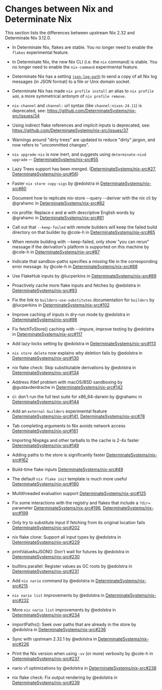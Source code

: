# Changes between Nix and Determinate Nix

This section lists the differences between upstream Nix 2.32 and Determinate Nix 3.12.0.<!-- differences -->

* In Determinate Nix, flakes are stable. You no longer need to enable the `flakes` experimental feature.

* In Determinate Nix, the new Nix CLI (i.e. the `nix` command) is stable. You no longer need to enable the `nix-command` experimental feature.

* Determinate Nix has a setting [`json-log-path`](@docroot@/command-ref/conf-file.md#conf-json-log-path) to send a copy of all Nix log messages (in JSON format) to a file or Unix domain socket.

* Determinate Nix has made `nix profile install` an alias to `nix profile add`, a more symmetrical antonym of `nix profile remove`.

* `nix-channel` and `channel:` url syntax (like `channel:nixos-24.11`) is deprecated, see: https://github.com/DeterminateSystems/nix-src/issues/34

* Using indirect flake references and implicit inputs is deprecated, see: https://github.com/DeterminateSystems/nix-src/issues/37

* Warnings around "dirty trees" are updated to reduce "dirty" jargon, and now refers to "uncommitted changes".

<!-- Determinate Nix version 3.4.2 -->

<!-- Determinate Nix version 3.5.0 -->

<!-- Determinate Nix version 3.5.1 -->

* `nix upgrade-nix` is now inert, and suggests using `determinate-nixd upgrade` -- [DeterminateSystems/nix-src#55](https://github.com/DeterminateSystems/nix-src/pull/55)

* Lazy Trees support has been merged. ([DeterminateSystems/nix-src#27](https://github.com/DeterminateSystems/nix-src/pull/27), [DeterminateSystems/nix-src#56](https://github.com/DeterminateSystems/nix-src/pull/56))

<!-- Determinate Nix version 3.5.2 -->

<!-- Determinate Nix version 3.6.0 -->

<!-- Determinate Nix version 3.6.1 -->

<!-- Determinate Nix version 3.6.2 -->

* Faster `nix store copy-sigs` by @edolstra in [DeterminateSystems/nix-src#80](https://github.com/DeterminateSystems/nix-src/pull/80)

* Document how to replicate nix-store --query --deriver with the nix cli by @grahamc in [DeterminateSystems/nix-src#82](https://github.com/DeterminateSystems/nix-src/pull/82)

* nix profile: Replace ε and ∅ with descriptive English words by @grahamc in [DeterminateSystems/nix-src#81](https://github.com/DeterminateSystems/nix-src/pull/81)

* Call out that `--keep-failed` with remote builders will keep the failed build directory on that builder by @cole-h in [DeterminateSystems/nix-src#85](https://github.com/DeterminateSystems/nix-src/pull/85)
<!-- Determinate Nix version 3.6.3 revoked -->

<!-- Determinate Nix version 3.6.4 revoked -->

<!-- Determinate Nix version 3.6.5 -->

* When remote building with --keep-failed, only show "you can rerun" message if the derivation's platform is supported on this machine by @cole-h in [DeterminateSystems/nix-src#87](https://github.com/DeterminateSystems/nix-src/pull/87)

* Indicate that sandbox-paths specifies a missing file in the corresponding error message. by @cole-h in [DeterminateSystems/nix-src#88](https://github.com/DeterminateSystems/nix-src/pull/88)

* Use FlakeHub inputs by @lucperkins in [DeterminateSystems/nix-src#89](https://github.com/DeterminateSystems/nix-src/pull/89)

* Proactively cache more flake inputs and fetches by @edolstra in [DeterminateSystems/nix-src#93](https://github.com/DeterminateSystems/nix-src/pull/93)

* Fix the link to `builders-use-substitutes` documentation for `builders` by @lucperkins in [DeterminateSystems/nix-src#102](https://github.com/DeterminateSystems/nix-src/pull/102)

* Improve caching of inputs in dry-run mode by @edolstra in [DeterminateSystems/nix-src#98](https://github.com/DeterminateSystems/nix-src/pull/98)

<!-- Determinate Nix version 3.6.6 -->

<!-- Determinate Nix version 3.6.7 -->

<!-- Determinate Nix version 3.6.8 -->

* Fix fetchToStore() caching with --impure, improve testing by @edolstra in [DeterminateSystems/nix-src#117](https://github.com/DeterminateSystems/nix-src/pull/117)

* Add lazy-locks setting by @edolstra in [DeterminateSystems/nix-src#113](https://github.com/DeterminateSystems/nix-src/pull/113)

<!-- Determinate Nix version 3.7.0 -->

* `nix store delete` now explains why deletion fails by @edolstra in [DeterminateSystems/nix-src#130](https://github.com/DeterminateSystems/nix-src/pull/130)

<!-- Determinate Nix version 3.8.0 -->

* nix flake check: Skip substitutable derivations by @edolstra in [DeterminateSystems/nix-src#134](https://github.com/DeterminateSystems/nix-src/pull/134)

<!-- Determinate Nix version 3.8.1 -->

* Address ifdef problem with macOS/BSD sandboxing by @gustavderdrache in [DeterminateSystems/nix-src#142](https://github.com/DeterminateSystems/nix-src/pull/142)

<!-- Determinate Nix version 3.8.2 -->

* ci: don't run the full test suite for x86_64-darwin by @grahamc in [DeterminateSystems/nix-src#144](https://github.com/DeterminateSystems/nix-src/pull/144)

<!-- Determinate Nix version 3.8.3 -->

* Add an `external-builders` experimental feature [DeterminateSystems/nix-src#141](https://github.com/DeterminateSystems/nix-src/pull/141),
[DeterminateSystems/nix-src#78](https://github.com/DeterminateSystems/nix-src/pull/78)

<!-- Determinate Nix version 3.8.4 -->

<!-- Determinate Nix version 3.8.5 -->

* Tab completing arguments to Nix avoids network access [DeterminateSystems/nix-src#161](https://github.com/DeterminateSystems/nix-src/pull/161)

* Importing Nixpkgs and other tarballs to the cache is 2-4x faster [DeterminateSystems/nix-src#149](https://github.com/DeterminateSystems/nix-src/pull/149)

* Adding paths to the store is significantly faster [DeterminateSystems/nix-src#162](https://github.com/DeterminateSystems/nix-src/pull/162)

<!-- Determinate Nix version 3.8.6 -->

<!-- Determinate Nix version 3.9.0 -->

* Build-time flake inputs [DeterminateSystems/nix-src#49](https://github.com/DeterminateSystems/nix-src/pull/49)

<!-- Determinate Nix version 3.9.1 -->

* The default `nix flake init` template is much more useful [DeterminateSystems/nix-src#180](https://github.com/DeterminateSystems/nix-src/pull/180)

<!-- Determinate Nix version 3.10.0 -->

<!-- Determinate Nix version 3.10.1 -->


<!-- Determinate Nix version 3.11.0 -->

* Multithreaded evaluation support [DeterminateSystems/nix-src#125](https://github.com/DeterminateSystems/nix-src/pull/125)

<!-- Determinate Nix version 3.11.1 -->


<!-- Determinate Nix version 3.11.2 -->

* Fix some interactions with the registry and flakes that include a `?dir=` parameter [DeterminateSystems/nix-src#196](https://github.com/DeterminateSystems/nix-src/pull/196), [DeterminateSystems/nix-src#199](https://github.com/DeterminateSystems/nix-src/pull/199)

* Only try to substitute input if fetching from its original location fails [DeterminateSystems/nix-src#202](https://github.com/DeterminateSystems/nix-src/pull/202)

<!-- Determinate Nix version 3.11.3 -->


<!-- Determinate Nix version 3.12.0 -->

* nix flake clone: Support all input types by @edolstra in [DeterminateSystems/nix-src#229](https://github.com/DeterminateSystems/nix-src/pull/229)

* printValueAsJSON(): Don't wait for futures by @edolstra in [DeterminateSystems/nix-src#230](https://github.com/DeterminateSystems/nix-src/pull/230)

* builtins.parallel: Register values as GC roots by @edolstra in [DeterminateSystems/nix-src#231](https://github.com/DeterminateSystems/nix-src/pull/231)

* Add `nix nario` command  by @edolstra in [DeterminateSystems/nix-src#215](https://github.com/DeterminateSystems/nix-src/pull/215)

* `nix nario list` improvements by @edolstra in [DeterminateSystems/nix-src#232](https://github.com/DeterminateSystems/nix-src/pull/232)

* More `nix nario list` improvements by @edolstra in [DeterminateSystems/nix-src#234](https://github.com/DeterminateSystems/nix-src/pull/234)

* importPaths(): Seek over paths that are already in the store by @edolstra in [DeterminateSystems/nix-src#236](https://github.com/DeterminateSystems/nix-src/pull/236)

* Sync with upstream 2.32.1 by @edolstra in [DeterminateSystems/nix-src#226](https://github.com/DeterminateSystems/nix-src/pull/226)

* Print the Nix version when using `-vv` (or more) verbosity by @cole-h in [DeterminateSystems/nix-src#237](https://github.com/DeterminateSystems/nix-src/pull/237)

* nario v1 optimizations by @edolstra in [DeterminateSystems/nix-src#238](https://github.com/DeterminateSystems/nix-src/pull/238)

* nix flake check: Fix output rendering by @edolstra in [DeterminateSystems/nix-src#239](https://github.com/DeterminateSystems/nix-src/pull/239)
